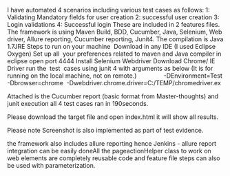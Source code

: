 I have automated 4 scenarios including various test cases as follows:
1: Validating Mandatory fields for user creation
2: successful user creation
3: Login validations
4: Successful login
These are included in 2 features files. 
The framework is using Maven Build, BDD, Cucumber, Java, Selenium, Web driver, Allure reporting, Cucumber reporting, Junit4.
The compilation is Java 1.7JRE
Steps to run on your machine 
Download in any IDE (I used Eclipse Oxygen)
Set up all  your preferences related to maven and Java compiler in eclipse
open port 4444
Install Selenium Webdriver
Download Chrome/ IE Driver
run the  test  cases using junit 4 with arguments as below (It is for running on the local machine, not on remote.)               
-DEnvironment=Test 
-Dbrowser=chrome 
-Dwebdriver.chrome.driver=C:/TEMP/chromedriver.ex

Attached is the Cucumber report (basic format from Master-thoughts) and junit execution all 4 test cases ran in 190seconds.

Please download the target file and open index.html it will show all results.

Please note Screenshot is also implemented as part of test evidence.

the framework also includes allure reporting hence Jenkins - allure report integration can be easily doneAll the pageactionHelper class to work on web elements are completely reusable code and feature file steps can also be used with parameterization.

